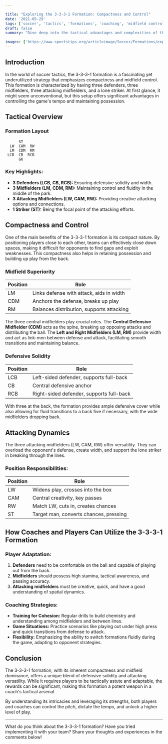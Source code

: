 ```yaml
---

title: "Exploring the 3-3-3-1 Formation: Compactness and Control"
date: '2021-05-29'
tags: ['soccer', 'tactics', 'formations', 'coaching', 'midfield control', 'defense', 'strategy', 'compactness', 'possession']
draft: false
summary: "Dive deep into the tactical advantages and complexities of the 3-3-3-1 formation in soccer. Understand the nuances of this compact structure and how it enhances midfield control and overall gameplay."

images: ['https://www.sportstips.org/articleimage/Soccer/Formations/exploring_the_3_3_3_1_formation_compactness_and_control.webp']
---
```


## Introduction

In the world of soccer tactics, the 3-3-3-1 formation is a fascinating yet underutilized strategy that emphasizes compactness and midfield control. This formation is characterized by having three defenders, three midfielders, three attacking midfielders, and a lone striker. At first glance, it might seem unconventional, but this setup offers significant advantages in controlling the game's tempo and maintaining possession.

## Tactical Overview

### Formation Layout

```
      ST
  LW  CAM  RW
  LM  CDM  RM
 LCB  CB  RCB
      GK
```

### Key Highlights:

- **3 Defenders (LCB, CB, RCB):** Ensuring defensive solidity and width.
- **3 Midfielders (LM, CDM, RM):** Maintaining control and fluidity in the middle of the park.
- **3 Attacking Midfielders (LW, CAM, RW):** Providing creative attacking options and connections.
- **1 Striker (ST):** Being the focal point of the attacking efforts.

## Compactness and Control

One of the main benefits of the 3-3-3-1 formation is its compact nature. By positioning players close to each other, teams can effectively close down spaces, making it difficult for opponents to find gaps and exploit weaknesses. This compactness also helps in retaining possession and building up play from the back.

### Midfield Superiority

| Position | Role                                      |
|----------|-------------------------------------------|
| LM       | Links defense with attack, aids in width  |
| CDM      | Anchors the defense, breaks up play       |
| RM       | Balances distribution, supports attacking |

The three central midfielders play crucial roles. The **Central Defensive Midfielder (CDM)** acts as the spine, breaking up opposing attacks and distributing the ball. The **Left and Right Midfielders (LM, RM)** provide width and act as link-men between defense and attack, facilitating smooth transitions and maintaining balance.

### Defensive Solidity

| Position | Role                                     |
|----------|------------------------------------------|
| LCB      | Left-sided defender, supports full-back  |
| CB       | Central defensive anchor                 |
| RCB      | Right-sided defender, supports full-back |

With three at the back, the formation provides ample defensive cover while also allowing for fluid transitions to a back five if necessary, with the wide midfielders dropping back.

## Attacking Dynamics

The three attacking midfielders (LW, CAM, RW) offer versatility. They can overload the opponent's defense, create width, and support the lone striker in breaking through the lines.

### Position Responsibilities:

| Position | Role                                      |
|----------|-------------------------------------------|
| LW       | Widens play, crosses into the box         |
| CAM      | Central creativity, key passes            |
| RW       | Match LW, cuts in, creates chances        |
| ST       | Target man, converts chances, pressing    |

## How Coaches and Players Can Utilize the 3-3-3-1 Formation

### Player Adaptation:

1. **Defenders** need to be comfortable on the ball and capable of playing out from the back.
2. **Midfielders** should possess high stamina, tactical awareness, and passing accuracy.
3. **Attacking midfielders** must be creative, quick, and have a good understanding of spatial dynamics.

### Coaching Strategies:

- **Training for Cohesion:** Regular drills to build chemistry and understanding among midfielders and between lines.
- **Game Situations:** Practice scenarios like playing out under high press and quick transitions from defense to attack.
- **Flexibility:** Emphasizing the ability to switch formations fluidly during the game, adapting to opponent strategies.

## Conclusion

The 3-3-3-1 formation, with its inherent compactness and midfield dominance, offers a unique blend of defensive solidity and attacking versatility. While it requires players to be tactically astute and adaptable, the rewards can be significant, making this formation a potent weapon in a coach's tactical arsenal.

By understanding its intricacies and leveraging its strengths, both players and coaches can control the pitch, dictate the tempo, and unlock a higher level of play.

---

What do you think about the 3-3-3-1 formation? Have you tried implementing it with your team? Share your thoughts and experiences in the comments below!
```